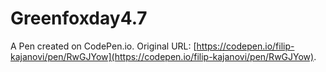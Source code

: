 # Greenfoxday4.7

A Pen created on CodePen.io. Original URL: [https://codepen.io/filip-kajanovi/pen/RwGJYow](https://codepen.io/filip-kajanovi/pen/RwGJYow).


